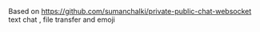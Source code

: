 Based on https://github.com/sumanchalki/private-public-chat-websocket text chat , file transfer and emoji
